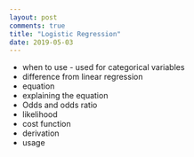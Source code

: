 ```yaml
---
layout: post
comments: true
title: "Logistic Regression"
date: 2019-05-03
---
```


* when to use - used for categorical variables
* difference from linear regression
* equation
* explaining the equation
* Odds and odds ratio
* likelihood
* cost function
* derivation
* usage

